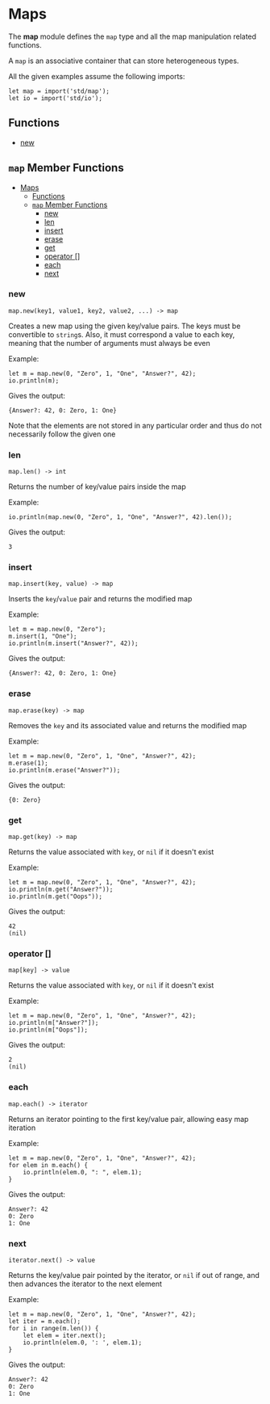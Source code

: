 # Maps

The **map** module defines the `map` type and all the map manipulation related functions.

A `map` is an associative container that can store heterogeneous types.

All the given examples assume the following imports:
```
let map = import('std/map');
let io = import('std/io');
```

## Functions
- [new](#new)

## `map` Member Functions
- [Maps](#maps)
  - [Functions](#functions)
  - [`map` Member Functions](#map-member-functions)
    - [new](#new)
    - [len](#len)
    - [insert](#insert)
    - [erase](#erase)
    - [get](#get)
    - [operator []](#operator)
    - [each](#each)
    - [next](#next)
 
### new
```
map.new(key1, value1, key2, value2, ...) -> map
```
Creates a new map using the given key/value pairs. The keys must be convertible to `string`s. Also, it must correspond a value to each key, meaning that the number of arguments must always be even

Example:
```
let m = map.new(0, "Zero", 1, "One", "Answer?", 42);
io.println(m);
```

Gives the output:
```
{Answer?: 42, 0: Zero, 1: One}
```
 
Note that the elements are not stored in any particular order and thus do not necessarily follow the given one

### len
```
map.len() -> int
```
Returns the number of key/value pairs inside the map

Example:
```
io.println(map.new(0, "Zero", 1, "One", "Answer?", 42).len());
```

Gives the output:
```
3
```

### insert
```
map.insert(key, value) -> map
```
Inserts the `key`/`value` pair and returns the modified map

Example:
```
let m = map.new(0, "Zero");
m.insert(1, "One");
io.println(m.insert("Answer?", 42));
```

Gives the output:
```
{Answer?: 42, 0: Zero, 1: One}
```

### erase
```
map.erase(key) -> map
```
Removes the `key` and its associated value and returns the modified map

Example:
```
let m = map.new(0, "Zero", 1, "One", "Answer?", 42);
m.erase(1);
io.println(m.erase("Answer?"));
```

Gives the output:
```
{0: Zero}
```

### get
```
map.get(key) -> map
```
Returns the value associated with `key`, or `nil` if it doesn't exist

Example:
```
let m = map.new(0, "Zero", 1, "One", "Answer?", 42);
io.println(m.get("Answer?"));
io.println(m.get("Oops"));
```

Gives the output:
```
42
(nil)
```

### operator []
```
map[key] -> value
```
Returns the value associated with `key`, or `nil` if it doesn't exist

Example:
```
let m = map.new(0, "Zero", 1, "One", "Answer?", 42);
io.println(m["Answer?"]);
io.println(m["Oops"]);
```

Gives the output:
```
2
(nil)
```

### each
```
map.each() -> iterator
```
Returns an iterator pointing to the first key/value pair, allowing easy map iteration

Example:
```
let m = map.new(0, "Zero", 1, "One", "Answer?", 42);
for elem in m.each() {
    io.println(elem.0, ": ", elem.1);
}
```

Gives the output:
```
Answer?: 42
0: Zero
1: One
```

### next
```
iterator.next() -> value
```
Returns the key/value pair pointed by the iterator, or `nil` if out of range, and then advances the iterator to the next element

Example:
```
let m = map.new(0, "Zero", 1, "One", "Answer?", 42);
let iter = m.each();
for i in range(m.len()) {
    let elem = iter.next();
    io.println(elem.0, ': ', elem.1);
}
```

Gives the output:
```
Answer?: 42
0: Zero
1: One
```